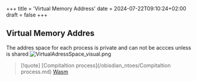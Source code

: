 +++
title = 'Virtual Memory Address'
date = 2024-07-22T09:10:24+02:00
draft = false
+++

## Virtual Memory Addres
The addres space for each process is private and can not be accces unless is shared 
![VirtualAdressSpace_visual.png](/VirtualAdressSpace_visual.png)

>[!quote] [Compitaltion process](/obisdian_ntoes/Compitaltion process.md) [Wasm](/libriairies/Wasm.md)